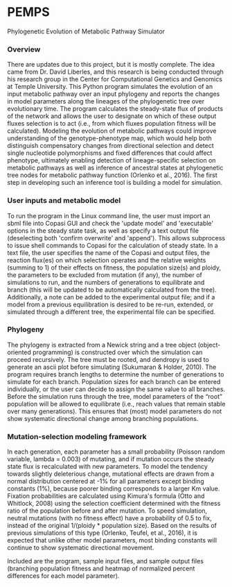 # PEMPS
Phylogenetic Evolution of Metabolic Pathway Simulator

### Overview
There are updates due to this project, but it is mostly complete. The idea came from Dr. David Liberles, and this research is being conducted through his research group in the Center for Computational Genetics and Genomics at Temple University. This Python program simulates the evolution of an input metabolic pathway over an input phylogeny and reports the changes in model parameters along the lineages of the phylogenetic tree over evolutionary time. The program calculates the steady-state flux of products of the network and allows the user to designate on which of these output fluxes selection is to act (i.e., from which fluxes population fitness will be calculated). Modeling the evolution of metabolic pathways could improve understanding of the genotype-phenotype map, which would help both distinguish compensatory changes from directional selection and detect single nucleotide polymorphisms and fixed differences that could affect phenotype, ultimately enabling detection of lineage-specific selection on metabolic pathways as well as inference of ancestral states at phylogenetic tree nodes for metabolic pathway function (Orlenko et al., 2016). The first step in developing such an inference tool is building a model for simulation. 

### User inputs and metabolic model
To run the program in the Linux command line, the user must import an sbml file into Copasi GUI and check the 'update model' and 'executable' options in the steady state task, as well as specify a text output file (deselecting both 'confirm overwrite' and 'append'). This allows subprocess to issue shell commands to Copasi for the calculation of steady state. In a text file, the user specifies the name of the Copasi and output files, the reaction flux(es) on which selection operates and the relative weights (summing to 1) of their effects on fitness, the population size(s) and ploidy, the parameters to be excluded from mutation (if any), the number of simulations to run,  and the numbers of generations to equilibrate and branch (this will be updated to be automatically calculated from the tree). Additionally, a note can be added to the experimental output file; and if a model from a previous equilibration is desired to be re-run, extended, or simulated through a different tree, the experimental file can be specified. 

### Phylogeny
The phylogeny is extracted from a Newick string and a tree object (object-oriented programming) is constructed over which the simulation can proceed recursively. The tree must be rooted, and dendropy is used to generate an ascii plot before simulating (Sukumaran & Holder, 2010). The program requires branch lengths to determine the number of generations to simulate for each branch. Population sizes for each branch can be entered individually, or the user can decide to assign the same value to all branches. Before the simulation runs through the tree, model parameters of the “root” population will be allowed to equilibrate (i.e., reach values that remain stable over many generations). This ensures that (most) model parameters do not show systematic directional change among branching populations. 

### Mutation-selection modeling framework
In each generation, each parameter has a small probability (Poisson random variable, lambda = 0.003) of mutating, and if mutation occurs the steady state flux is recalculated with new parameters. To model the tendency towards slightly deleterious change, mutational effects are drawn from a normal distribution centered at -1% for all parameters except binding constants (1%), because poorer binding corresponds to a larger Km value. Fixation probabilities are calculated using Kimura's formula (Otto and Whitlock, 2008) using the selection coefficient determined with the fitness ratio of the population before and after mutation. To speed simulation, neutral mutations (with no fitness effect) have a probability of 0.5 to fix, instead of the original 1/(ploidy * population size). Based on the results of previous simulations of this type (Orlenko, Teufel, et al., 2016), it is expected that unlike other model parameters, most binding constants will continue to show systematic directional movement. 

Included are the program, sample input files, and sample output files (branching population fitness and heatmap of normalized percent differences for each model parameter). 
